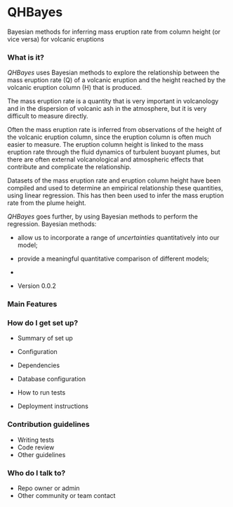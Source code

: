 # QHBayes #

Bayesian methods for inferring mass eruption rate from column height (or vice versa) for volcanic eruptions

### What is it? ###

*QHBayes* uses Bayesian methods to explore the relationship between the mass eruption rate (Q) of a volcanic eruption and the height reached by the volcanic eruption column (H) that is produced.

The mass eruption rate is a quantity that is very important in volcanology and in the dispersion of volcanic ash in the atmosphere, but it is very difficult to measure directly.

Often the mass eruption rate is inferred from observations of the height of the volcanic eruption column, since the eruption column is often much easier to measure.  The eruption column height is linked to the mass eruption rate through the fluid dynamics of turbulent buoyant plumes, but there are often external volcanological and atmospheric effects that contribute and complicate the relationship.

Datasets of the mass eruption rate and eruption column height have been compiled and used to determine an empirical relationship these quantities, using linear regression.  This has then been used to infer the mass eruption rate from the plume height.

*QHBayes* goes further, by using Bayesian methods to perform the regression.  Bayesian methods:
* allow us to incorporate a range of *uncertainties* quantitatively into our model;
* provide a meaningful quantitative comparison of different models;
* 

* Version 0.0.2

### Main Features ###


### How do I get set up? ###

* Summary of set up


* Configuration
* Dependencies
* Database configuration
* How to run tests
* Deployment instructions

### Contribution guidelines ###

* Writing tests
* Code review
* Other guidelines

### Who do I talk to? ###

* Repo owner or admin
* Other community or team contact
